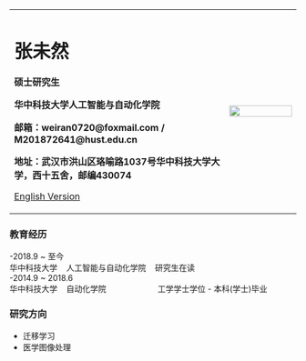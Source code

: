 <div>
<table border="0">
  <tr>
    <td width="75%">
      <h1>张未然</h1>
      <p><b>硕士研究生</b></p>
      <p><b>华中科技大学人工智能与自动化学院</b></p>
      <p><b>邮箱：weiran0720@foxmail.com / M201872641@hust.edu.cn</b></p>
      <p><b>地址：武汉市洪山区珞喻路1037号华中科技大学大学，西十五舍，邮编430074</b></p>
      <p><a href="/index-en.html">English Version</a></p>
    </td>
    <td width="25%">
      <img src="/zhengjianzhao.jpg" width="100%">
    </td>
  </tr>
</table>
</div>

### 教育经历
-2018.9 ~ 至今  
    华中科技大学&nbsp;&nbsp;&nbsp;&nbsp;人工智能与自动化学院&nbsp;&nbsp;&nbsp;&nbsp;研究生在读  
-2014.9 ~ 2018.6  
    华中科技大学&nbsp;&nbsp;&nbsp;&nbsp;自动化学院&nbsp;&nbsp;&nbsp;&nbsp;&nbsp;&nbsp;&nbsp;&nbsp;&nbsp;&nbsp;&nbsp;&nbsp;&nbsp;&nbsp;&nbsp;&nbsp;&nbsp;&nbsp;&nbsp;&nbsp;&nbsp;&nbsp;&nbsp;工学学士学位  -  本科(学士)毕业  


### 研究方向
- 迁移学习
- 医学图像处理


